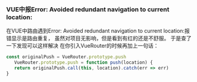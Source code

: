 ### VUE中报Error: Avoided redundant navigation to current location:
在VUE中路由遇到Error: Avoided redundant navigation to current location:报错显示是路由重复，
虽然对项目无影响，但是看到有红的还是不舒服。
于是查了一下发现可以这样解决
在你引入VueRouter的时候再加上一句话：
```javascript
const originalPush = VueRouter.prototype.push
   VueRouter.prototype.push = function push(location) {
   return originalPush.call(this, location).catch(err => err)
}
```